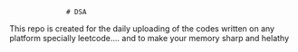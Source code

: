                   # DSA
This repo is created for the daily uploading of the codes written on any platform specially leetcode....  and to make your memory sharp and helathy                      

